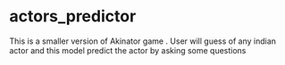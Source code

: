 # actors_predictor
This is a smaller version of Akinator game . User will guess of any indian actor and this model predict the actor by asking some questions
